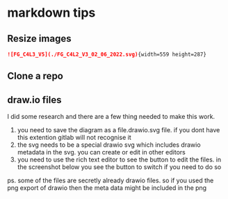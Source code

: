 
# markdown tips

## Resize images

```markdown
![FG_C4L3_V5](./FG_C4L2_V3_02_06_2022.svg){width=559 height=287}
```

## Clone a repo

## draw.io files

I did some research and there are a few thing needed to make this work.

1. you need to save the diagram as a file.drawio.svg file. if you dont have this extention gitlab will not recognise it
1. the svg needs to be a special drawio svg which includes drawio metadata in the svg. you can create or edit in other editors
1. you need to use the rich text editor to see the button to edit the files. in the screenshot below you see the button to switch if you need to do so

ps. some of the files are secretly already drawio files. so if you used the png export of drawio then the meta data might be included in the png
